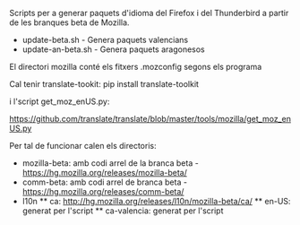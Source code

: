 Scripts per a generar paquets d'idioma del Firefox i del Thunderbird a partir de les branques beta de Mozilla.

* update-beta.sh - Genera paquets valencians
* update-an-beta.sh - Genera paquets aragonesos

El directori mozilla conté els fitxers .mozconfig segons els programa

Cal tenir translate-tookit: pip install translate-toolkit

i l'script get_moz_enUS.py:

https://github.com/translate/translate/blob/master/tools/mozilla/get_moz_enUS.py

Per tal de funcionar calen els directoris:

* mozilla-beta: amb codi arrel de la branca beta - https://hg.mozilla.org/releases/mozilla-beta/
* comm-beta: amb codi arrel de branca beta - https://hg.mozilla.org/releases/comm-beta/
* l10n
** ca: http://hg.mozilla.org/releases/l10n/mozilla-beta/ca/
** en-US: generat per l'script
** ca-valencia: generat per l'script

